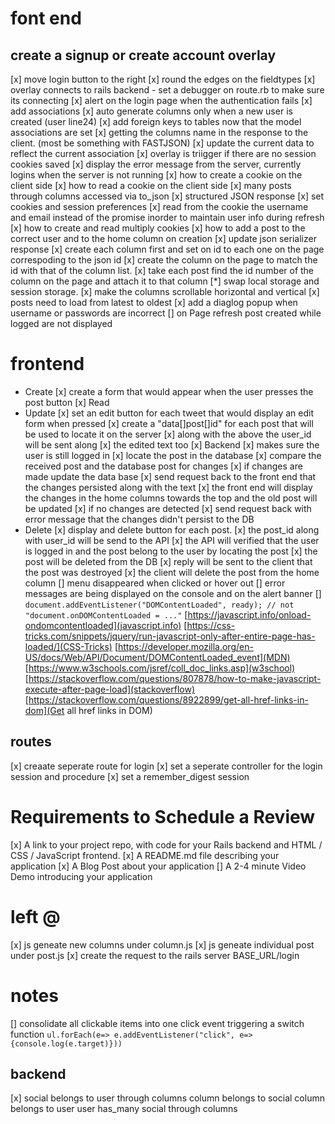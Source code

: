 # font end

## create a signup or create account overlay

[x] move login button to the right
[x] round the edges on the fieldtypes
[x] overlay connects to rails backend - set a debugger on route.rb to make sure its connecting
[x] alert on the login page when the authentication fails
[x] add associations
[x] auto generate columns only when a new user is created (user line24)
[x] add foreign keys to tables now that the model associations are set
[x] getting the columns name in the response to the client. (most be something with FASTJSON)
[x] update the current data to reflect the current association
[x] overlay is triigger if there are no session cookies saved
[x] display the error message from the server, currently logins when the server is not running
[x] how to create a cookie on the client side
[x] how to read a cookie on the client side
[x] many posts through columns accessed via to_json
[x] structured JSON response
[x] set cookies and session preferences
[x] read from the cookie the username and email instead of the promise inorder to maintain user info during refresh
[x] how to create and read multiply cookies
[x] how to add a post to the correct user and to the home column on creation
[x] update json serializer response
[x] create each column first and set on id to each one on the page correspoding to the json id
[x] create the column on the page to match the id with that of the column list.
[x] take each post find the id number of the column on the page and attach it to that column
[*] swap local storage and session storage.
[x] make the columns scrollable horizontal and vertical
[x] posts need to load from latest to oldest
[x] add a diaglog popup when username or passwords are incorrect
[] on Page refresh post created while logged are not displayed

# frontend
- Create
    [x] create a form that would appear when the user presses the post button
[x] Read
- Update
    [x] set an edit button for each tweet that would display an edit form when pressed
    [x] create a "data[]post[]id" for each post that will be used to locate it on the server
        [x] along with the above the user_id will be sent along
        [x] the edited text too
    [x] Backend
      [x] makes sure the user is still logged in
      [x] locate the post in the database
      [x] compare the received post and the database post for changes
        [x] if changes are made update the data base
        [x] send request back to the front end that the changes persisted along with the text
        [x] the front end will display the changes in the home columns towards the top and the old post will be updated
      [x]   if no changes are detected
        [x] send request back with error message that the changes didn't persist to the DB
- Delete
    [x] display and delete button for each post.
      [x] the post_id along with user_id will be send to the API
      [x] the API will verified that the user is logged in and the post belong to the user by locating the post
      [x] the post will be deleted from the DB
      [x] reply will be sent to the client that the post was destroyed
      [x] the client will delete the post from the home column
      [] menu disappeared when clicked or hover out
      [] error messages are being displayed on the console and on the alert banner
      [] `document.addEventListener("DOMContentLoaded", ready);
// not "document.onDOMContentLoaded = ..."`
          [https://javascript.info/onload-ondomcontentloaded](javascript.info)
          [https://css-tricks.com/snippets/jquery/run-javascript-only-after-entire-page-has-loaded/](CSS-Tricks)
          [https://developer.mozilla.org/en-US/docs/Web/API/Document/DOMContentLoaded_event](MDN)
          [https://www.w3schools.com/jsref/coll_doc_links.asp](w3school)
          [https://stackoverflow.com/questions/807878/how-to-make-javascript-execute-after-page-load](stackoverflow)
          [https://stackoverflow.com/questions/8922899/get-all-href-links-in-dom](Get all href links in DOM)
## routes

[x] creaate seperate route for login
[x] set a seperate controller for the login session and procedure
[x] set a remember_digest session

# Requirements to Schedule a Review

[x] A link to your project repo, with code for your Rails backend and HTML / CSS / JavaScript frontend.
[x] A README.md file describing your application
[x] A Blog Post about your application
[] A 2-4 minute Video Demo introducing your application

# left @

[x] js geneate new columns under column.js
[x] js geneate individual post under post.js
[x] create the request to the rails server BASE_URL/login

# notes
[] consolidate all clickable items into one click event triggering a switch function
  `ul.forEach(e=> e.addEventListener("click", e=> {console.log(e.target)}))`

## backend

[x] social belongs to user through columns
column belongs to social
column belongs to user
user has_many social through columns
